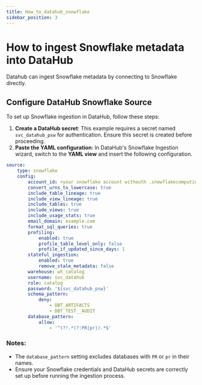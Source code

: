 ```yaml
---
title: How_to_datahub_snowflake
sidebar_position: 3
---
```



# How to ingest Snowflake metadata into DataHub

Datahub can ingest Snowflake metadata by connecting to Snowflake directly.

## Configure DataHub Snowflake Source

To set up Snowflake ingestion in DataHub, follow these steps:

1. **Create a DataHub secret**: This example requires a secret named `svc_datahub_psw` for authentication. Ensure this secret is created before proceeding.
2. **Paste the YAML configuration**: In DataHub's Snowflake Ingestion wizard, switch to the **YAML view** and insert the following configuration.


```yaml
source:
    type: snowflake
    config:
        account_id: <your snowflake account withouth .snowflakecomputing.com >
        convert_urns_to_lowercase: true
        include_table_lineage: true
        include_view_lineage: true
        include_tables: true
        include_views: true
        include_usage_stats: true
        email_domain: example.com
        format_sql_queries: true
        profiling:
            enabled: true
            profile_table_level_only: false
            profile_if_updated_since_days: 1
        stateful_ingestion:
            enabled: true
            remove_stale_metadata: false
        warehouse: wh_catalog
        username: svc_datahub
        role: catalog
        password: '${svc_datahub_psw}'
        schema_pattern:
            deny:
                - DBT_ARTIFACTS
                - DBT_TEST__AUDIT
        database_pattern:
            allow:
                - '^(?!.*(?:PR|pr)).*$'
```

### Notes:
- The `database_pattern` setting excludes databases with `PR` or `pr` in their names.
- Ensure your Snowflake credentials and DataHub secrets are correctly set up before running the ingestion process.
